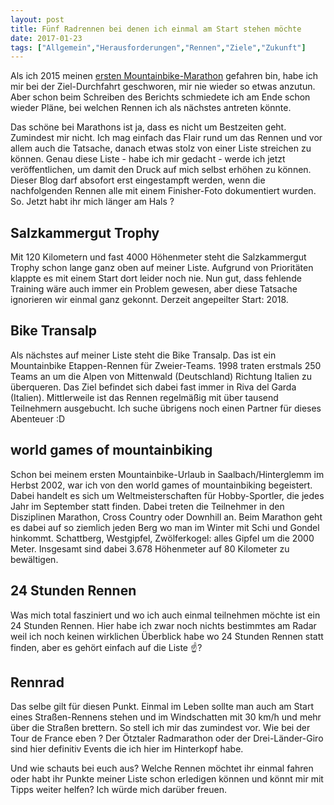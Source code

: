 ```yaml
---
layout: post
title: Fünf Radrennen bei denen ich einmal am Start stehen möchte
date: 2017-01-23
tags: ["Allgemein","Herausforderungen","Rennen","Ziele","Zukunft"]
---
```


Als ich 2015 meinen [ersten Mountainbike-Marathon](https://wp.hochitom.at/stattegg-marathon-bericht/) gefahren bin, habe ich mir bei der Ziel-Durchfahrt geschworen, mir nie wieder so etwas anzutun. Aber schon beim Schreiben des Berichts schmiedete ich am Ende schon wieder Pläne, bei welchen Rennen ich als nächstes antreten könnte.

Das schöne bei Marathons ist ja, dass es nicht um Bestzeiten geht. Zumindest mir nicht. Ich mag einfach das Flair rund um das Rennen und vor allem auch die Tatsache, danach etwas stolz von einer Liste streichen zu können. Genau diese Liste - habe ich mir gedacht - werde ich jetzt veröffentlichen, um damit den Druck auf mich selbst erhöhen zu können. Dieser Blog darf absofort erst eingestampft werden, wenn die nachfolgenden Rennen alle mit einem Finisher-Foto dokumentiert wurden. So. Jetzt habt ihr mich länger am Hals ?

<!--more-->

## Salzkammergut Trophy

Mit 120 Kilometern und fast 4000 Höhenmeter steht die Salzkammergut Trophy schon lange ganz oben auf meiner Liste. Aufgrund von Prioritäten klappte es mit einem Start dort leider noch nie. Nun gut, dass fehlende Training wäre auch immer ein Problem gewesen, aber diese Tatsache ignorieren wir einmal ganz gekonnt. Derzeit angepeilter Start: 2018.

## Bike Transalp

Als nächstes auf meiner Liste steht die Bike Transalp. Das ist ein Mountainbike Etappen-Rennen für Zweier-Teams. 1998 traten erstmals 250 Teams an um die Alpen von Mittenwald (Deutschland) Richtung Italien zu überqueren. Das Ziel befindet sich dabei fast immer in Riva del Garda (Italien). Mittlerweile ist das Rennen regelmäßig mit über tausend Teilnehmern ausgebucht. Ich suche übrigens noch einen Partner für dieses Abenteuer :D

## world games of mountainbiking

Schon bei meinem ersten Mountainbike-Urlaub in Saalbach/Hinterglemm im Herbst 2002, war ich von den world games of mountainbiking begeistert. Dabei handelt es sich um Weltmeisterschaften für Hobby-Sportler, die jedes Jahr im September statt finden. Dabei treten die Teilnehmer in den Disziplinen Marathon, Cross Country oder Downhill an. Beim Marathon geht es dabei auf so ziemlich jeden Berg wo man im Winter mit Schi und Gondel hinkommt. Schattberg, Westgipfel, Zwölferkogel: alles Gipfel um die 2000 Meter. Insgesamt sind dabei 3.678 Höhenmeter auf 80 Kilometer zu bewältigen.

## 24 Stunden Rennen

Was mich total fasziniert und wo ich auch einmal teilnehmen möchte ist ein 24 Stunden Rennen. Hier habe ich zwar noch nichts bestimmtes am Radar weil ich noch keinen wirklichen Überblick habe wo 24 Stunden Rennen statt finden, aber es gehört einfach auf die Liste ☝?

## Rennrad

Das selbe gilt für diesen Punkt. Einmal im Leben sollte man auch am Start eines Straßen-Rennens stehen und im Windschatten mit 30 km/h und mehr über die Straßen brettern. So stell ich mir das zumindest vor. Wie bei der Tour de France eben ?  Der Ötztaler Radmarathon oder der Drei-Länder-Giro sind hier definitiv Events die ich hier im Hinterkopf habe.

Und wie schauts bei euch aus? Welche Rennen möchtet ihr einmal fahren oder habt ihr Punkte meiner Liste schon erledigen können und könnt mir mit Tipps weiter helfen? Ich würde mich darüber freuen.